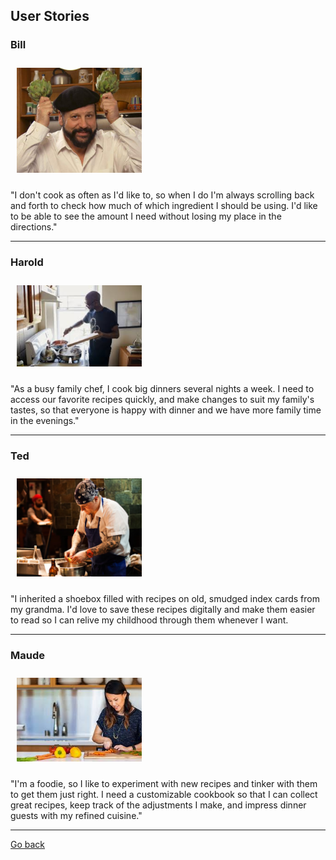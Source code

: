 ## User Stories

### Bill
<img style="padding:10px;" src="bill.png" alt="Bill" width="200"/>

"I don't cook as often as I'd like to, so when I do I'm always scrolling back and forth to check how much of which ingredient I should be using.  I'd like to be able to see the amount I need without losing my place in the directions."

---

### Harold
<img style="padding:10px;" src="harold.png" alt="Harold" width="200"/>

"As a busy family chef, I cook big dinners several nights a week.  I need to access our favorite recipes quickly, and make changes to suit my family's tastes, so that everyone is happy with dinner and we have more family time in the evenings."

---

### Ted
<img style="padding:10px;" src="ted.png" alt="Ted" width="200"/>

 "I inherited a shoebox filled with recipes on old, smudged index cards from my grandma.  I'd love to save these recipes digitally and make them easier to read so I can relive my childhood through them whenever I want.

---

### Maude
<img style="padding:10px;" src="maude.png" alt="Maude" width="200"/>

"I'm a foodie, so I like to experiment with new recipes and tinker with them to get them just right.  I need a customizable cookbook so that I can collect great recipes, keep track of the adjustments I make, and impress dinner guests with my refined cuisine."

---

[Go back](README.md)